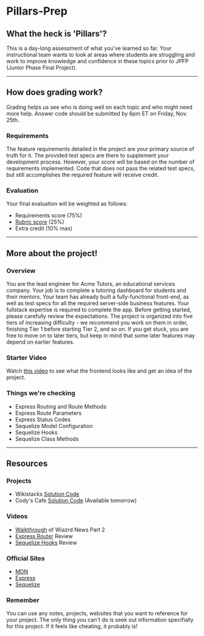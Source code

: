 # Pillars-Prep

## What the heck is 'Pillars'?
This is a day-long assessment of what you've learned so far. Your instructional team wants to look at areas where students are struggling and work to improve knowledge and confidence in these topics prior to JPFP (Junior Phase Final Project). 

----

## How does grading work?
Grading helps us see who is doing well on each topic and who might need more help. Answer code should be submitted by 6pm ET on Friday, Nov. 25th.

### Requirements
The feature requirements detailed in the project are your primary source of truth for it. The provided test specs are there to supplement your development process. However, your score will be based on the number of requirements implemented. Code that does not pass the related test specs, but still accomplishes the required feature will receive credit.

### Evaluation
Your final evaluation will be weighted as follows:
- Requirements score (75%)
- [Rubric score](https://docs.google.com/spreadsheets/d/1JctZDSVLImKT-sJ7BwhVPrHgZ17pRSuE0FhbLKLxsBs/edit#gid=0) (25%)
- Extra credit (10% max)

----

## More about the project!
### Overview
You are the lead engineer for Acme Tutors, an educational services company. Your job is to complete a tutoring dashboard for students and their mentors. Your team has already built a fully-functional front-end, as well as test specs for all the required server-side business features. Your fullstack expertise is required to complete the app. Before getting started, please carefully review the expectations. The project is organized into five tiers of increasing difficulty - we recommend you work on them in order, finishing Tier 1 before starting Tier 2, and so on. If you get stuck, you are free to move on to later tiers, but keep in mind that some later features may depend on earlier features.

### Starter Video
Watch [this video](https://www.youtube.com/watch?v=XERflPFkcjg) to see what the frontend looks like and get an idea of the project.

### Things we're checking
- Express Routing and Route Methods
- Express Route Parameters
- Express Status Codes
- Sequelize Model Configuration
- Sequelize Hooks
- Sequelize Class Methods

----

## Resources
### Projects
- Wikistacks [Solution Code](https://github.com/FullstackAcademy/Solution.Wikistack2)
- Cody's Cafe [Solution Code](https://github.com/FullstackAcademy/codys-cafe-solution) (Available tomorrow)

### Videos
- [Walkthrough](https://www.youtube.com/playlist?list=PLx0iOsdUOUmmM-IVZfeksQqCXLGrKXCrl) of Wiazrd News Part 2
- [Express Router](https://www.youtube.com/watch?v=_6Ug0p7g-9s) Review
- [Sequelize Hooks](https://www.youtube.com/watch?v=qvh1zkAZj6Q) Review


### Official Sites
- [MDN](https://developer.mozilla.org/en-US/docs/Web/JavaScript)
- [Express](https://expressjs.com/en/4x/api.html)
- [Sequelize](https://sequelize.org/master/)

### Remember
You can use any notes, projects, websites that you want to reference for your project. The only thing you can't do is seek out information specifially for this project. If it feels like cheating, it probably is!
